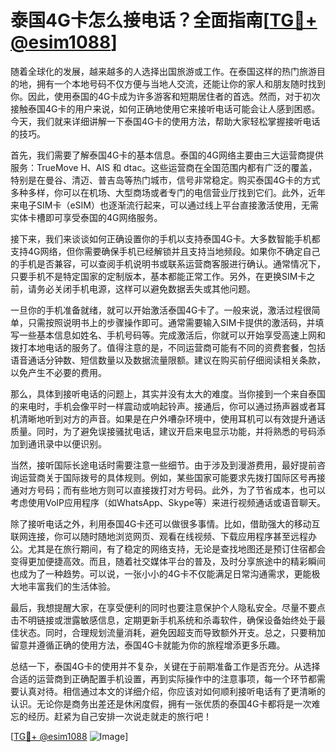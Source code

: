 # 泰国4G卡怎么接电话？全面指南[[TG💪+ @esim1088](https://t.me/s/esim1088)]

随着全球化的发展，越来越多的人选择出国旅游或工作。在泰国这样的热门旅游目的地，拥有一个本地号码不仅方便与当地人交流，还能让你的家人和朋友随时找到你。因此，使用泰国的4G卡成为许多游客和短期居住者的首选。然而，对于初次接触泰国4G卡的用户来说，如何正确地使用它来接听电话可能会让人感到困惑。今天，我们就来详细讲解一下泰国4G卡的使用方法，帮助大家轻松掌握接听电话的技巧。

首先，我们需要了解泰国4G卡的基本信息。泰国的4G网络主要由三大运营商提供服务：TrueMove H、AIS 和 dtac。这些运营商在全国范围内都有广泛的覆盖，特别是在曼谷、清迈、普吉岛等热门城市，信号非常稳定。购买泰国4G卡的方式多种多样，你可以在机场、大型商场或者专门的电信营业厅找到它们。此外，近年来电子SIM卡（eSIM）也逐渐流行起来，可以通过线上平台直接激活使用，无需实体卡槽即可享受泰国的4G网络服务。

接下来，我们来谈谈如何正确设置你的手机以支持泰国4G卡。大多数智能手机都支持4G网络，但你需要确保手机已经解锁并且支持当地频段。如果你不确定自己的手机是否兼容，可以查阅手机说明书或联系运营商客服进行确认。通常情况下，只要手机不是特定国家的定制版本，基本都能正常工作。另外，在更换SIM卡之前，请务必关闭手机电源，这样可以避免数据丢失或其他问题。

一旦你的手机准备就绪，就可以开始激活泰国4G卡了。一般来说，激活过程很简单，只需按照说明书上的步骤操作即可。通常需要输入SIM卡提供的激活码，并填写一些基本信息如姓名、手机号码等。完成激活后，你就可以开始享受高速上网和拨打本地电话的服务了。值得注意的是，不同运营商可能有不同的资费套餐，包括语音通话分钟数、短信数量以及数据流量限额。建议在购买前仔细阅读相关条款，以免产生不必要的费用。

那么，具体到接听电话的问题上，其实并没有太大的难度。当你接到一个来自泰国的来电时，手机会像平时一样震动或响起铃声。接通后，你可以通过扬声器或者耳机清晰地听到对方的声音。如果是在户外嘈杂环境中，使用耳机可以有效提升通话质量。同时，为了避免误接骚扰电话，建议开启来电显示功能，并将熟悉的号码添加到通讯录中以便识别。

当然，接听国际长途电话时需要注意一些细节。由于涉及到漫游费用，最好提前咨询运营商关于国际拨号的具体规则。例如，某些国家可能要求先拨打国际区号再接通对方号码；而有些地方则可以直接拨打对方号码。此外，为了节省成本，也可以考虑使用VoIP应用程序（如WhatsApp、Skype等）来进行视频通话或语音聊天。

除了接听电话之外，利用泰国4G卡还可以做很多事情。比如，借助强大的移动互联网连接，你可以随时随地浏览网页、观看在线视频、下载应用程序甚至远程办公。尤其是在旅行期间，有了稳定的网络支持，无论是查找地图还是预订住宿都会变得更加便捷高效。而且，随着社交媒体平台的普及，及时分享旅途中的精彩瞬间也成为了一种趋势。可以说，一张小小的4G卡不仅能满足日常沟通需求，更能极大地丰富我们的生活体验。

最后，我想提醒大家，在享受便利的同时也要注意保护个人隐私安全。尽量不要点击不明链接或泄露敏感信息，定期更新手机系统和杀毒软件，确保设备始终处于最佳状态。同时，合理规划流量消耗，避免因超支而导致额外开支。总之，只要稍加留意并遵循正确的使用方法，泰国4G卡就能为你的旅程增添更多乐趣。

总结一下，泰国4G卡的使用并不复杂，关键在于前期准备工作是否充分。从选择合适的运营商到正确配置手机设置，再到实际操作中的注意事项，每一个环节都需要认真对待。相信通过本文的详细介绍，你应该对如何顺利接听电话有了更清晰的认识。无论你是商务出差还是休闲度假，拥有一张优质的泰国4G卡都将是一次难忘的经历。赶紧为自己安排一次说走就走的旅行吧！

[[TG💪+ @esim1088](https://t.me/s/esim1088) ![Image](https://i.postimg.cc/4NQfJmqS/Snipaste-2025-05-13-00-14-12.png)]